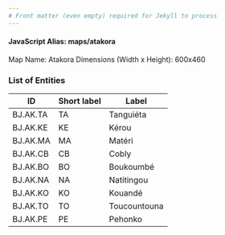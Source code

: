 ```yaml
---
# Front matter (even empty) required for Jekyll to process
---
```


#### JavaScript Alias: maps/atakora

Map Name: Atakora
Dimensions (Width x Height): 600x460

### List of Entities

| ID       | Short label | Label        |
| -------- | ----------- | ------------ |
| BJ.AK.TA | TA          | Tanguiéta    |
| BJ.AK.KE | KE          | Kérou        |
| BJ.AK.MA | MA          | Matéri       |
| BJ.AK.CB | CB          | Cobly        |
| BJ.AK.BO | BO          | Boukoumbé    |
| BJ.AK.NA | NA          | Natitingou   |
| BJ.AK.KO | KO          | Kouandé      |
| BJ.AK.TO | TO          | Toucountouna |
| BJ.AK.PE | PE          | Pehonko      |
